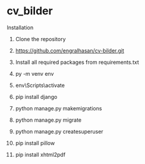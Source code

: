 # cv_bilder
Installation
1. Clone the repository
2. https://github.com/engralhasan/cv-bilder.git

3. Install all required packages from requirements.txt
4. py -m venv env
5. env\Scripts\activate
6. pip install django
7. python manage.py makemigrations
8. python manage.py migrate
9. python manage.py createsuperuser
10. pip install pillow
11. pip install xhtml2pdf
